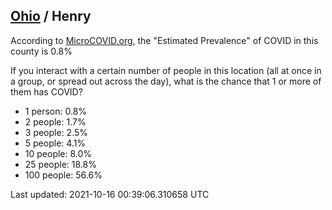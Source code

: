 
## [Ohio](/united-states/ohio) / Henry

According to [MicroCOVID.org](http://microcovid.org),
the "Estimated Prevalence" of COVID in this county is 0.8%

If you interact with a certain number of people in this location
(all at once in a group, or spread out across the day), what is the chance that
1 or more of them has COVID?

- 1 person: 0.8%
- 2 people: 1.7%
- 3 people: 2.5%
- 5 people: 4.1%
- 10 people: 8.0%
- 25 people: 18.8%
- 100 people: 56.6%

Last updated: 2021-10-16 00:39:06.310658 UTC
